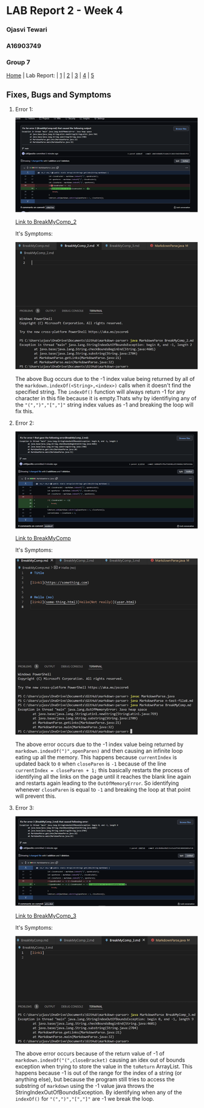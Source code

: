 # LAB Report 2 - Week 4
### Ojasvi Tewari
### A16903749
### Group 7

[Home](index.html) | Lab Report: | [1](lab-report-1-week-2.html) | [2](lab-report-2-week-4.html) | [3](404.html) | [4](404.html) | [5](404.html)

## Fixes, Bugs and Symptoms
1. Error 1:

    ![Error Fix 1](Screenshots/CodeFix1.png)

    [Link to BreakMyComp_2](https://github.com/oXOjasviXo/markdown-parser/blob/main/BreakMyComp_2.md)

    It's Symptoms:

    ![Error 2](Screenshots/Error2.png)

    The above Bug occurs due to the -1 index value being returned by all of the `markdown.indexOf(<String>,<index>)` calls when it doesn't find the specified string. The `indexOf()` function will always return -1 for any character in this file because it is empty.Thats why by identifiying any of the `"(",")","[","]"` string index values as -1 and breaking the loop will fix this.
2. Error 2:

    ![Error Fix 2](Screenshots/CodeFix2.png)

    [Link to BreakMyComp](https://github.com/oXOjasviXo/markdown-parser/blob/main/BreakMyComp.md) 

    It's Symptoms:

    ![Error 1](Screenshots/Error1.png)

    The above error occurs due to the -1 index value being returned by `markdown.indexOf(")",openParen)` and then causing an infinite loop eating up all the memory. This happens because `currentIndex` is updated back to `0` when `closeParen` is `-1` because of the line `currentIndex = closeParen + 1;` this basically restarts the process of identifying all the links on the page until it reaches the blank line again and restarts again leading to the `OutOfMemoryError`. So identifying whenever `closeParen` is equal to `-1` and breaking the loop at that point will prevent this.
3. Error 3:

    ![Error Fix 3](Screenshots/CodeFix3.png)

    [Link to BreakMyComp_3](https://github.com/oXOjasviXo/markdown-parser/blob/main/BreakMyComp_3.md)

    It's Symptoms:

    ![Error 3](Screenshots/Error3.png)

    The above error occurs because of the return value of -1 of `markdown.indexOf("(",closeBracket)` causing an idex out of bounds exception when trying to store the value in the `toReturn` ArrayList. This happens because -1 is out of the range for the index of a string (or anything else), but because the program still tries to access the substring of `markdown` using the -1 value java throws the StringIndexOutOfBoundsException. By identifying when any of the `indexOf()` for `"(",")","[","]"` are -1 we break the loop.
